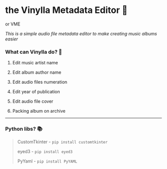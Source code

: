 # the Vinylla Metadata Editor 💽

or VME

*This is a simple audio file metadata editor to make creating music albums easier*

### What can Vinylla do? 📝

1. Edit music artist name

2. Edit album author name

3. Edit audio files numeration

4. Edit year of publication

5. Edit audio file cover

6. Packing album on archive

---

### Python libs? 📚

> CustomTkinter - `pip install customtkinter`
> 
> eyed3 - `pip install eyed3`
> 
> PyYaml - `pip install PyYAML`
> 
